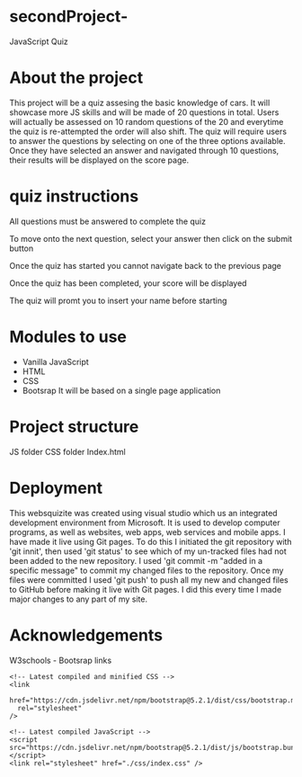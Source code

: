 # secondProject-
JavaScript Quiz 

# About the project 
This project will be a quiz assesing the basic knowledge of cars. It will showcase more JS skills and will be made of 20 questions in total. Users will actually be assessed on 10 random questions of the 20 and everytime the quiz is re-attempted the order will also shift. The quiz will require users to answer the questions by selecting on one of the three options available. Once they have selected an answer and navigated through 10 questions, their results will be displayed on the score page. 

# quiz instructions 

All questions must be answered to complete the quiz

To move onto the next question, select your answer then click on the submit button

Once the quiz has started you cannot navigate back to the previous page

Once the quiz has been completed, your score will be displayed

The quiz will promt you to insert your name before starting

# Modules to use 

- Vanilla JavaScript
- HTML
- CSS
- Bootsrap
It will be based on a single page application

# Project structure 
JS folder 
CSS folder 
Index.html

# Deployment 
This websquizite was created using visual studio which us an integrated development environment from Microsoft. It is used to develop computer programs, as well as websites, web apps, web services and mobile apps. I have made it live using Git pages. To do this I initiated the git repository with 'git innit', then used 'git status' to see which of my un-tracked files had not been added to the new repository. I used 'git commit -m "added in a specific message" to commit my changed files to the repository. Once my files were committed I used 'git push' to push all my new and changed files to GitHub before making it live with Git pages. I did this every time I made major changes to any part of my site.

# Acknowledgements 
W3schools - Bootsrap links 
<!-- https://www.w3schools.com/bootstrap5/bootstrap_get_started.php for bootstrap links "latests complied and minified CSS + Latest complied Javascript"-->
    <!-- Latest compiled and minified CSS -->
    <link
      href="https://cdn.jsdelivr.net/npm/bootstrap@5.2.1/dist/css/bootstrap.min.css"
      rel="stylesheet"
    />

    <!-- Latest compiled JavaScript -->
    <script src="https://cdn.jsdelivr.net/npm/bootstrap@5.2.1/dist/js/bootstrap.bundle.min.js"></script>
    <link rel="stylesheet" href="./css/index.css" />


